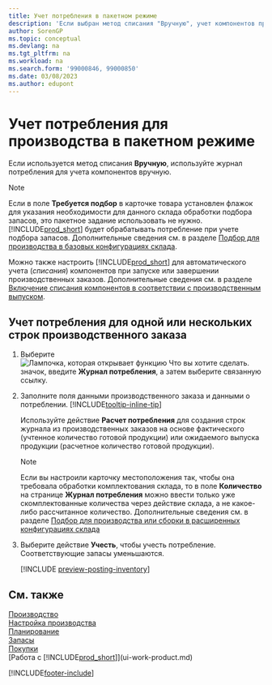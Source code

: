 ```yaml
---
title: Учет потребления в пакетном режиме
description: 'Если выбран метод списания "Вручную", учет компонентов производится вручную с использованием журнала потребления.'
author: SorenGP
ms.topic: conceptual
ms.devlang: na
ms.tgt_pltfrm: na
ms.workload: na
ms.search.form: '99000846, 99000850'
ms.date: 03/08/2023
ms.author: edupont
---
```

# <a name="batch-post-production-consumption"></a><a name="batch-post-production-consumption"></a>Учет потребления для производства в пакетном режиме

Если используется метод списания **Вручную**, используйте журнал потребления для учета компонентов вручную.  

> [!NOTE]
> Если в поле **Требуется подбор** в карточке товара установлен флажок для указания необходимости для данного склада обработки подбора запасов, это пакетное задание использовать не нужно. [!INCLUDE[prod_short](includes/prod_short.md)] будет обрабатывать потребление при учете подбора запасов. Дополнительные сведения см. в разделе [Подбор для производства в базовых конфигурациях склада](warehouse-how-to-pick-for-production.md).  

Можно также настроить [!INCLUDE[prod_short](includes/prod_short.md)] для автоматического учета (*списания*) компонентов при запуске или завершении производственных заказов. Дополнительные сведения см. в разделе [Включение списания компонентов в соответствии с производственным выпуском](production-how-to-flush-components-according-to-operation-output.md).

## <a name="to-post-consumption-for-one-or-more-production-order-lines"></a><a name="to-post-consumption-for-one-or-more-production-order-lines"></a>Учет потребления для одной или нескольких строк производственного заказа

1. Выберите ![Лампочка, которая открывает функцию Что вы хотите сделать.](media/ui-search/search_small.png "Что вы хотите сделать") значок, введите **Журнал потребления**, а затем выберите связанную ссылку.  
2. Заполните поля данными производственного заказа и данными о потреблении. [!INCLUDE[tooltip-inline-tip](includes/tooltip-inline-tip_md.md)]  

    Используйте действие **Расчет потребления** для создания строк журнала из производственных заказов на основе фактического (учтенное количество готовой продукции) или ожидаемого выпуска продукции (расчетное количество готовой продукции).

    > [!NOTE]
    > Если вы настроили карточку местоположения так, чтобы она требовала обработки комплектования склада, то в поле **Количество** на странице **Журнал потребления** можно ввести только уже скомплектованные количества через действие склада, а не какое-либо рассчитанное количество. Дополнительные сведения см. в разделе [Подбор для производства или сборки в расширенных конфигурациях склада](warehouse-how-to-pick-for-internal-operations-in-advanced-warehousing.md)

3. Выберите действие **Учесть**, чтобы учесть потребление. Соответствующие запасы уменьшаются.

    [!INCLUDE [preview-posting-inventory](includes/preview-posting-inventory.md)]

## <a name="see-also"></a><a name="see-also"></a>См. также

[Производство](production-manage-manufacturing.md)  
[Настройка производства](production-configure-production-processes.md)  
[Планирование](production-planning.md)  
[Запасы](inventory-manage-inventory.md)  
[Покупки](purchasing-manage-purchasing.md)  
[Работа с [!INCLUDE[prod_short](includes/prod_short.md)]](ui-work-product.md)  

[!INCLUDE[footer-include](includes/footer-banner.md)]
